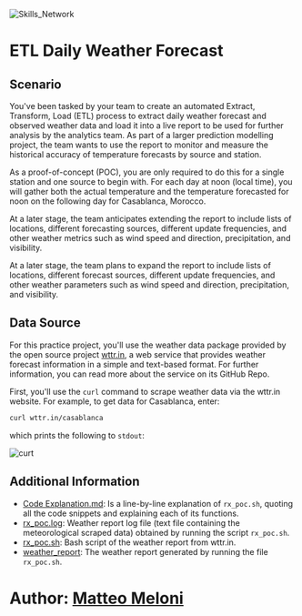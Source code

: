 ![Skills_Network](https://cf-courses-data.s3.us.cloud-object-storage.appdomain.cloud/IBMSkillsNetwork-PY0221EN-Coursera/images/image.png)    

# ETL Daily Weather Forecast

## Scenario  

You've been tasked by your team to create an automated Extract, Transform, Load (ETL) process to extract daily weather forecast and observed weather data and load it into a live report to be used for further analysis by the analytics team. As part of a larger prediction modelling project, the team wants to use the report to monitor and measure the historical accuracy of temperature forecasts by source and station.

As a proof-of-concept (POC), you are only required to do this for a single station and one source to begin with. For each day at noon (local time), you will gather both the actual temperature and the temperature forecasted for noon on the following day for Casablanca, Morocco.

At a later stage, the team anticipates extending the report to include lists of locations, different forecasting sources, different update frequencies, and other weather metrics such as wind speed and direction, precipitation, and visibility.

At a later stage, the team plans to expand the report to include lists of locations, different forecast sources, different update frequencies, and other weather parameters such as wind speed and direction, precipitation, and visibility.

## Data Source
For this practice project, you'll use the weather data package provided by the open source project [wttr.in](https://wttr.in/), a web service that provides weather forecast information in a simple and text-based format. For further information, you can read more about the service on its GitHub Repo.

First, you'll use the `curl` command to scrape weather data via the wttr.in website. For example, to get data for Casablanca, enter:  

```bash
curl wttr.in/casablanca
```  
which prints the following to `stdout`:  

![curt](https://cf-courses-data.s3.us.cloud-object-storage.appdomain.cloud/IBM-LX0117EN-SkillsNetwork/labs/v4_new_content/labs/M4_Practice_Project/wttr_casablanca.png)


## Additional Information
- [Code Explanation.md](https://github.com/MatteoMel1985/Hands-on-Introduction-to-Linux-Commands-and-Shell-Scripting_IBM-Data-Engineering/blob/main/ETL%20Daily%20Weather%20Forecast/Code%20Explanation.md): Is a line-by-line explanation of `rx_poc.sh`, quoting all the code snippets and explaining each of its functions. 
- [rx_poc.log](https://github.com/MatteoMel1985/Hands-on-Introduction-to-Linux-Commands-and-Shell-Scripting_IBM-Data-Engineering/blob/main/ETL%20Daily%20Weather%20Forecast/rx_poc.log): Weather report log file (text file containing the meteorological scraped data) obtained by running the script `rx_poc.sh`.
- [rx_poc.sh](https://github.com/MatteoMel1985/Hands-on-Introduction-to-Linux-Commands-and-Shell-Scripting_IBM-Data-Engineering/blob/main/ETL%20Daily%20Weather%20Forecast/rx_poc.sh): Bash script of the weather report from wttr.in.
- [weather_report](https://github.com/MatteoMel1985/Hands-on-Introduction-to-Linux-Commands-and-Shell-Scripting_IBM-Data-Engineering/blob/main/ETL%20Daily%20Weather%20Forecast/weather_report): The weather report generated by running the file `rx_poc.sh`.

# Author: [Matteo Meloni](https://www.linkedin.com/in/matteo-meloni-40a357154/)
